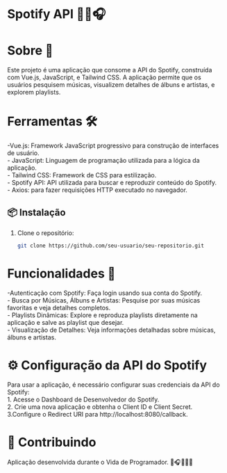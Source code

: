 # Spotify API 💚🎵🎧

<h1>Sobre 📝</h1>
<p>
  Este projeto é uma aplicação que consome a API do Spotify, construída com Vue.js, JavaScript, e Tailwind CSS. 
  A aplicação permite que os usuários pesquisem músicas, visualizem detalhes de álbuns e artistas, e explorem playlists.
</p>

<h1>Ferramentas 🛠️</h1>
<p>
-Vue.js: Framework JavaScript progressivo para construção de interfaces de usuário.
  <br>
- JavaScript: Linguagem de programação utilizada para a lógica da aplicação.
  <br>
- Tailwind CSS: Framework de CSS para estilização.
  <br>
- Spotify API: API utilizada para buscar e reproduzir conteúdo do Spotify.
<br>
- Axios: para fazer requisições HTTP executado no navegador.

## 📦 Instalação

1. Clone o repositório:
   ```bash
   git clone https://github.com/seu-usuario/seu-repositorio.git
</p>

<h1>Funcionalidades 🎵</h1>
<p>
-Autenticação com Spotify: Faça login usando sua conta do Spotify.
  <br>
- Busca por Músicas, Álbuns e Artistas: Pesquise por suas músicas favoritas e veja detalhes completos.
  <br>
- Playlists Dinâmicas: Explore e reproduza playlists diretamente na aplicação e salve as playlist que desejar.
  <br>
- Visualização de Detalhes: Veja informações detalhadas sobre músicas, álbuns e artistas.
  <br>
</p>

<h1>⚙️ Configuração da API do Spotify</h1>
<p>
Para usar a aplicação, é necessário configurar suas credenciais da API do Spotify:
  <br>
1. Acesse o Dashboard de Desenvolvedor do Spotify.
  <br>
2. Crie uma nova aplicação e obtenha o Client ID e Client Secret.
  <br>
3.Configure o Redirect URI para http://localhost:8080/callback.
</p>

<h1>🤝 Contribuindo</h1>
<p>Aplicação desenvolvida durante o Vida de Programador. 🎵🎧👩‍💻💚</p>
